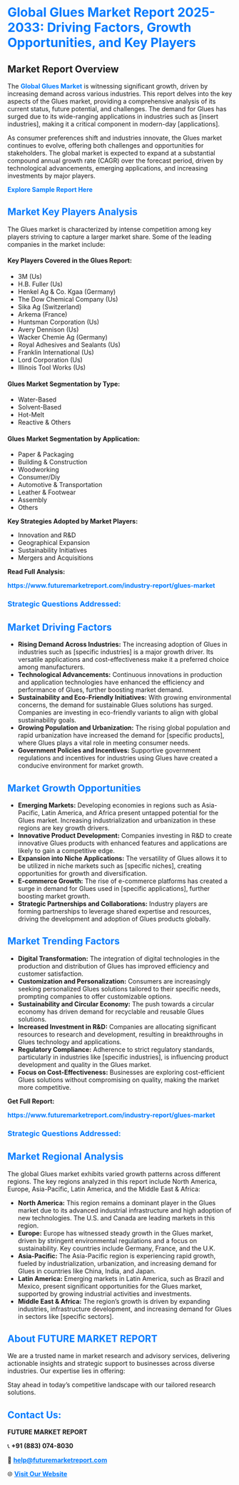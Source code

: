 <h1 style="color: #007BFF;">Global Glues Market Report 2025-2033: Driving Factors, Growth Opportunities, and Key Players</h1>

<section id="overview">
<h2>Market Report Overview</h2>
<p>The <a href="https://www.futuremarketreport.com/industry-report/glues-market" style="color: #007BFF; text-decoration: none;"><strong>Global Glues Market</strong></a> is witnessing significant growth, driven by increasing demand across various industries. This report delves into the key aspects of the Glues market, providing a comprehensive analysis of its current status, future potential, and challenges. The demand for Glues has surged due to its wide-ranging applications in industries such as [insert industries], making it a critical component in modern-day [applications].</p>
<p>As consumer preferences shift and industries innovate, the Glues market continues to evolve, offering both challenges and opportunities for stakeholders. The global market is expected to expand at a substantial compound annual growth rate (CAGR) over the forecast period, driven by technological advancements, emerging applications, and increasing investments by major players.</p>
</section>

<section id="overview">
<p><a href="https://www.futuremarketreport.com/request-sample/reportId=30520" style="color: #007BFF; text-decoration: none;"><strong>Explore Sample Report Here</strong></a></p>
</section>

<section id="key-players">
<h2 style="color: #007BFF;">Market Key Players Analysis</h2>
<p>The Glues market is characterized by intense competition among key players striving to capture a larger market share. Some of the leading companies in the market include:</p>
<h4>Key Players Covered in the Glues Report:</h4>
<ul><li>3M (Us)</li><li>H.B. Fuller (Us)</li><li>Henkel Ag &amp; Co. Kgaa (Germany)</li><li>The Dow Chemical Company (Us)</li><li>Sika Ag (Switzerland)</li><li>Arkema (France)</li><li>Huntsman Corporation (Us)</li><li>Avery Dennison (Us)</li><li>Wacker Chemie Ag (Germany)</li><li>Royal Adhesives and Sealants (Us)</li><li>Franklin International (Us)</li><li>Lord Corporation (Us)</li><li>Illinois Tool Works (Us)</li></ul>
<h4>Glues Market Segmentation by Type:</h4>
<ul><li>Water-Based</li><li>Solvent-Based</li><li>Hot-Melt</li><li>Reactive &amp; Others</li></ul>

<h4>Glues Market Segmentation by Application:</h4>
<ul><li>Paper &amp; Packaging</li><li>Building &amp; Construction</li><li>Woodworking</li><li>Consumer/Diy</li><li>Automotive &amp; Transportation</li><li>Leather &amp; Footwear</li><li>Assembly</li><li>Others</li></ul>
<p><strong>Key Strategies Adopted by Market Players:</strong></p>
<ul>
<li>Innovation and R&D</li>
<li>Geographical Expansion</li>
<li>Sustainability Initiatives</li>
<li>Mergers and Acquisitions</li>
</ul>
</section>

<section>
<p><strong>Read Full Analysis: </strong></p><a href="https://www.futuremarketreport.com/industry-report/glues-market" style="color: #007BFF; text-decoration: none;"><strong>https://www.futuremarketreport.com/industry-report/glues-market</strong></a>
<h3 style="color: #007BFF;">Strategic Questions Addressed:</h3>
</section>

<section id="driving-factors">
<h2 style="color: #007BFF;">Market Driving Factors</h2>
<ul>
<li><strong>Rising Demand Across Industries:</strong> The increasing adoption of Glues in industries such as [specific industries] is a major growth driver. Its versatile applications and cost-effectiveness make it a preferred choice among manufacturers.</li>
<li><strong>Technological Advancements:</strong> Continuous innovations in production and application technologies have enhanced the efficiency and performance of Glues, further boosting market demand.</li>
<li><strong>Sustainability and Eco-Friendly Initiatives:</strong> With growing environmental concerns, the demand for sustainable Glues solutions has surged. Companies are investing in eco-friendly variants to align with global sustainability goals.</li>
<li><strong>Growing Population and Urbanization:</strong> The rising global population and rapid urbanization have increased the demand for [specific products], where Glues plays a vital role in meeting consumer needs.</li>
<li><strong>Government Policies and Incentives:</strong> Supportive government regulations and incentives for industries using Glues have created a conducive environment for market growth.</li>
</ul>
</section>

<section id="growth-opportunities">
<h2 style="color: #007BFF;">Market Growth Opportunities</h2>
<ul>
<li><strong>Emerging Markets:</strong> Developing economies in regions such as Asia-Pacific, Latin America, and Africa present untapped potential for the Glues market. Increasing industrialization and urbanization in these regions are key growth drivers.</li>
<li><strong>Innovative Product Development:</strong> Companies investing in R&D to create innovative Glues products with enhanced features and applications are likely to gain a competitive edge.</li>
<li><strong>Expansion into Niche Applications:</strong> The versatility of Glues allows it to be utilized in niche markets such as [specific niches], creating opportunities for growth and diversification.</li>
<li><strong>E-commerce Growth:</strong> The rise of e-commerce platforms has created a surge in demand for Glues used in [specific applications], further boosting market growth.</li>
<li><strong>Strategic Partnerships and Collaborations:</strong> Industry players are forming partnerships to leverage shared expertise and resources, driving the development and adoption of Glues products globally.</li>
</ul>
</section>

<section id="trending-factors">
<h2 style="color: #007BFF;">Market Trending Factors</h2>
<ul>
<li><strong>Digital Transformation:</strong> The integration of digital technologies in the production and distribution of Glues has improved efficiency and customer satisfaction.</li>
<li><strong>Customization and Personalization:</strong> Consumers are increasingly seeking personalized Glues solutions tailored to their specific needs, prompting companies to offer customizable options.</li>
<li><strong>Sustainability and Circular Economy:</strong> The push towards a circular economy has driven demand for recyclable and reusable Glues solutions.</li>
<li><strong>Increased Investment in R&D:</strong> Companies are allocating significant resources to research and development, resulting in breakthroughs in Glues technology and applications.</li>
<li><strong>Regulatory Compliance:</strong> Adherence to strict regulatory standards, particularly in industries like [specific industries], is influencing product development and quality in the Glues market.</li>
<li><strong>Focus on Cost-Effectiveness:</strong> Businesses are exploring cost-efficient Glues solutions without compromising on quality, making the market more competitive.</li>
</ul>
</section>

<section>
<p><strong>Get Full Report: </strong></p><a href="https://www.futuremarketreport.com/industry-report/glues-market" style="color: #007BFF; text-decoration: none;"><strong>https://www.futuremarketreport.com/industry-report/glues-market</strong></a>
<h3 style="color: #007BFF;">Strategic Questions Addressed:</h3>
</section>


<section id="regional-analysis">
<h2 style="color: #007BFF;">Market Regional Analysis</h2>
<p>The global Glues market exhibits varied growth patterns across different regions. The key regions analyzed in this report include North America, Europe, Asia-Pacific, Latin America, and the Middle East & Africa:</p>
<ul>
<li><strong>North America:</strong> This region remains a dominant player in the Glues market due to its advanced industrial infrastructure and high adoption of new technologies. The U.S. and Canada are leading markets in this region.</li>
<li><strong>Europe:</strong> Europe has witnessed steady growth in the Glues market, driven by stringent environmental regulations and a focus on sustainability. Key countries include Germany, France, and the U.K.</li>
<li><strong>Asia-Pacific:</strong> The Asia-Pacific region is experiencing rapid growth, fueled by industrialization, urbanization, and increasing demand for Glues in countries like China, India, and Japan.</li>
<li><strong>Latin America:</strong> Emerging markets in Latin America, such as Brazil and Mexico, present significant opportunities for the Glues market, supported by growing industrial activities and investments.</li>
<li><strong>Middle East & Africa:</strong> The region’s growth is driven by expanding industries, infrastructure development, and increasing demand for Glues in sectors like [specific sectors].</li>
</ul>
</section>

<footer>
<h2 style="color: #007BFF;">About FUTURE MARKET REPORT</h2>
<p>We are a trusted name in market research and advisory services, delivering actionable insights and strategic support to businesses across diverse industries. Our expertise lies in offering:</p>

<p>Stay ahead in today’s competitive landscape with our tailored research solutions.</p>

<h2 style="color: #007BFF;">Contact Us:</h2>
<p><strong>FUTURE MARKET REPORT</strong></p>
<p>📞 <strong>+91 (883) 074-8030</strong></p>
<p>📧 <strong><a href="mailto:help@futuremarketreport.com" style="color: #007BFF;">help@futuremarketreport.com</a></strong></p>
<p>🌐 <strong><a href="https://www.futuremarketreport.com/" style="color: #007BFF;">Visit Our Website</a></strong></p>
</footer>